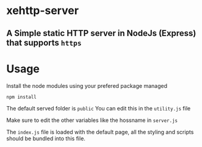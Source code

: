 # xehttp-server

## A Simple static HTTP server in NodeJs (Express) that supports ```https```

# Usage

Install the node modules using your prefered package managed

```bash
npm install
```

The default served folder is ```public```
You can edit this in the ```utility.js``` file

Make sure to edit the other variables like the hossname in ```server.js```

The ```index.js``` file is loaded with the default page, all the styling and scripts should be bundled into this file.
